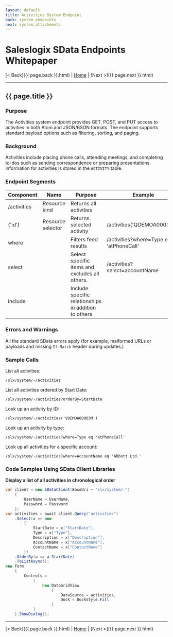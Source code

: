 ```yaml
---
layout: default
title: Activities System Endpoint
back: system_endpoints
next: system_attachments
---
```


# Saleslogix SData Endpoints Whitepaper #

[< Back]({{ page.back }}.html) | [Home](index.html) | [Next >]({{ page.next }}.html)

---

## {{ page.title }} ##

### Purpose ###
The Activities system endpoint provides GET, POST, and PUT access to activities in both Atom
and JSON/BSON formats. The endpoint supports standard payload options such as filtering,
sorting, and paging.

### Background ###
Activities include placing phone calls, attending meetings, and completing to-dos such as
sending correspondence or preparing presentations. Information for activities is stored in the
`ACTIVITY` table.

### Endpoint Segments ###
| Component   | Name              | Purpose                   | Example                            |
|-------------|-------------------|---------------------------|------------------------------------|
| /activities | Resource kind     | Returns all activities    |                                    |
| ('id')      | Resource selector | Returns selected activity | /activities('QDEMOA00036B')        |
| where       |                   | Filters feed results      | /activities?where=Type eq 'atPhoneCall' |
| select      |                   | Select specific items and excludes all others. | /activities?select=accountName |
| include     |                   | Include specific relationships in addition to others |         |

### Errors and Warnings ###
All the standard SData errors apply (for example, malformed URLs or payloads and missing `If-Match`
header during updates.)

### Sample Calls ###
List all activities:

    /slx/system/-/activities

List all activities ordered by Start Date:

    /slx/system/-/activities?orderBy=StartDate

Look up an activity by ID:

    /slx/system/-/activities('VDEMOA00003M')

Look up an activity by type:

    /slx/system/-/activities?where=Type eq 'atPhoneCall'

Look up all activities for a specific account:

    /slx/system/-/activities?where=AccountName eq 'Abbott Ltd.'

### Code Samples Using SData Client Libraries ###

**Display a list of all activities in chronological order**

```csharp
var client = new SDataClient(BaseUri + "slx/system/-")
    {
        UserName = UserName,
        Password = Password
    };
var activities = await client.Query("activities")
    .Select(x => new
        {
            StartDate = x["StartDate"],
            Type = x["Type"],
            Description = x["Description"],
            AccountName = x["AccountName"],
            ContactName = x["ContactName"]
        })
    .OrderBy(a => a.StartDate)
    .ToListAsync();
new Form
    {
        Controls =
            {
                new DataGridView
                    {
                        DataSource = activities,
                        Dock = DockStyle.Fill
                    }
            }
    }.ShowDialog();
```

---

[< Back]({{ page.back }}.html) | [Home](index.html) | [Next >]({{ page.next }}.html)